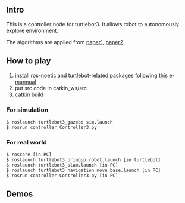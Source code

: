 ## Intro

This is a controller node for turtlebot3. It allows robot to autonomously explore environment.

The algorithms are applied from [paper1](), [paper2]().

## How to play

1. install ros-noetic and turtlebot-related packages following [this e-mannual](https://emanual.robotis.com/docs/en/platform/turtlebot3/quick-start/)
2. put src code in catkin_ws/src
3. catkin build

### For simulation

```
$ roslaunch turtlebot3_gazebo sim.launch
$ rosrun controller Controller3.py
```

### For real world

```
$ roscore [in PC]
$ roslaunch turtlebot3_bringup robot.launch [in turtlebot]
$ roslaunch turtlebot3_slam.launch [in PC]
$ roslaunch turtlebot3_navigation move_base.launch [in PC]
$ rosrun controller Controller3.py [in PC]
```

## Demos
